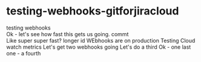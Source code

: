 # testing-webhooks-gitforjiracloud
testing webhooks    
Ok - let's see how fast this gets us going.
commt   
Like super super fast?
longer id
WEbhooks are on production
Testing Cloud watch metrics
Let's get two webhooks going
Let's do a third
Ok - one last one - a fourth    
